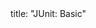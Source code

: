 <frontmatter>
title: "JUnit: Basic"
</frontmatter>

<include src="unit-inPage-asFlat.md" boilerplate />
